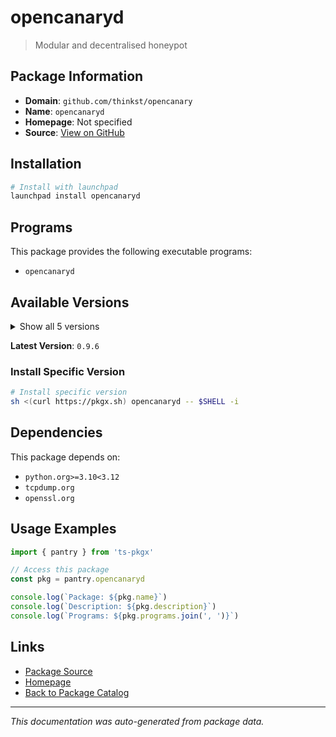 # opencanaryd

> Modular and decentralised honeypot

## Package Information

- **Domain**: `github.com/thinkst/opencanary`
- **Name**: `opencanaryd`
- **Homepage**: Not specified
- **Source**: [View on GitHub](https://github.com/pkgxdev/pantry/tree/main/projects/github.com/thinkst/opencanary/package.yml)

## Installation

```bash
# Install with launchpad
launchpad install opencanaryd
```

## Programs

This package provides the following executable programs:

- `opencanaryd`

## Available Versions

<details>
<summary>Show all 5 versions</summary>

- `0.9.6`, `0.9.5`, `0.9.4`, `0.9.3`, `0.9.2`

</details>

**Latest Version**: `0.9.6`

### Install Specific Version

```bash
# Install specific version
sh <(curl https://pkgx.sh) opencanaryd -- $SHELL -i
```

## Dependencies

This package depends on:

- `python.org>=3.10<3.12`
- `tcpdump.org`
- `openssl.org`

## Usage Examples

```typescript
import { pantry } from 'ts-pkgx'

// Access this package
const pkg = pantry.opencanaryd

console.log(`Package: ${pkg.name}`)
console.log(`Description: ${pkg.description}`)
console.log(`Programs: ${pkg.programs.join(', ')}`)
```

## Links

- [Package Source](https://github.com/pkgxdev/pantry/tree/main/projects/github.com/thinkst/opencanary/package.yml)
- [Homepage](#)
- [Back to Package Catalog](../../../package-catalog.md)

---

*This documentation was auto-generated from package data.*
